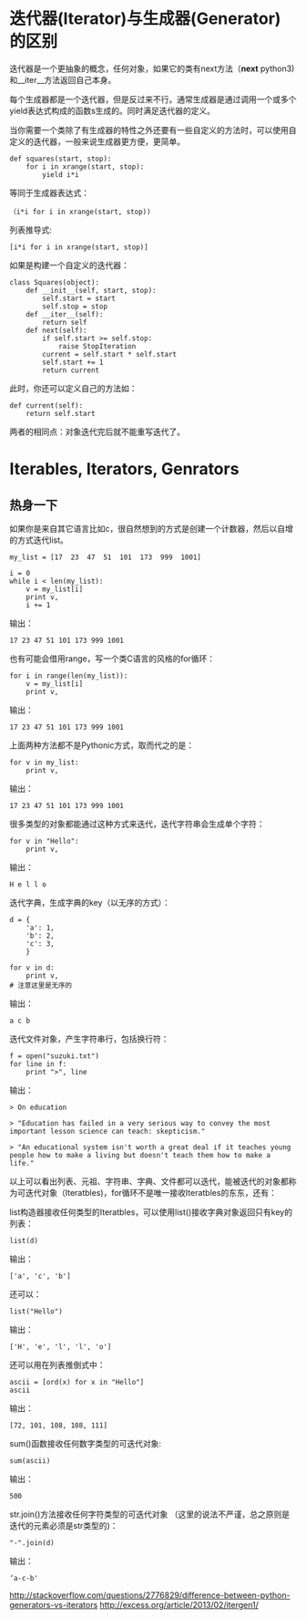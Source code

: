 迭代器(Iterator)与生成器(Generator)的区别
=========================
迭代器是一个更抽象的概念，任何对象，如果它的类有next方法（__next__ python3)和__iter__方法返回自己本身。  

每个生成器都是一个迭代器，但是反过来不行。通常生成器是通过调用一个或多个yield表达式构成的函数s生成的。同时满足迭代器的定义。  

当你需要一个类除了有生成器的特性之外还要有一些自定义的方法时，可以使用自定义的迭代器，一般来说生成器更方便，更简单。  

    def squares(start, stop):
        for i in xrange(start, stop):
            yield i*i
等同于生成器表达式：  

    （i*i for i in xrange(start, stop))
列表推导式:
    
    [i*i for i in xrange(start, stop)]

如果是构建一个自定义的迭代器：  

    class Squares(object):
        def __init__(self, start, stop):
            self.start = start
            self.stop = stop
        def __iter__(self):
            return self
        def next(self):
            if self.start >= self.stop:
                raise StopIteration
            current = self.start * self.start
            self.start += 1
            return current
此时，你还可以定义自己的方法如：  

    def current(self):
        return self.start

两者的相同点：对象迭代完后就不能重写迭代了。  

Iterables, Iterators, Genrators
==============================
热身一下
--------------
如果你是来自其它语言比如c，很自然想到的方式是创建一个计数器，然后以自增的方式迭代list。  

    my_list = [17  23  47  51  101  173  999  1001]
    
    i = 0
    while i < len(my_list):
        v = my_list[i]
        print v,
        i += 1
输出：  

    17 23 47 51 101 173 999 1001

也有可能会借用range，写一个类C语言的风格的for循环：  

    for i in range(len(my_list)):
        v = my_list[i]
        print v,
输出：  

    17 23 47 51 101 173 999 1001

上面两种方法都不是Pythonic方式，取而代之的是：  

    for v in my_list:
        print v,
输出：   

    17 23 47 51 101 173 999 1001

很多类型的对象都能通过这种方式来迭代，迭代字符串会生成单个字符：  

    for v in "Hello":
        print v,
输出：  

    H e l l o
迭代字典，生成字典的key（以无序的方式）：  

    d = {
        'a': 1,
        'b': 2,
        'c': 3,
        }
    
    for v in d:
        print v,
    # 注意这里是无序的

输出：  

    a c b

迭代文件对象，产生字符串行，包括换行符：  

    f = open("suzuki.txt")
    for line in f:
        print ">", line
输出：  

    > On education
    
    > "Education has failed in a very serious way to convey the most important lesson science can teach: skepticism."
    
    > "An educational system isn't worth a great deal if it teaches young people how to make a living but doesn't teach them how to make a life."

以上可以看出列表、元祖、字符串、字典、文件都可以迭代，能被迭代的对象都称为可迭代对象（Iteratbles)，for循环不是唯一接收Iteratbles的东东，还有：  

list构造器接收任何类型的Iteratbles，可以使用list()接收字典对象返回只有key的列表：  

    list(d)
输出：  

    ['a', 'c', 'b']
还可以：  

    list("Hello")
输出：  

    ['H', 'e', 'l', 'l', 'o']

还可以用在列表推倒式中：  

    ascii = [ord(x) for x in "Hello"]
    ascii
输出：  
    
    [72, 101, 108, 108, 111]

sum()函数接收任何数字类型的可迭代对象:  

    sum(ascii)

输出：  
    
    500

str.join()方法接收任何字符类型的可迭代对象 （这里的说法不严谨，总之原则是迭代的元素必须是str类型的)：  

    "-".join(d)
输出：  

    ‘a-c-b'






 http://stackoverflow.com/questions/2776829/difference-between-python-generators-vs-iterators
http://excess.org/article/2013/02/itergen1/
